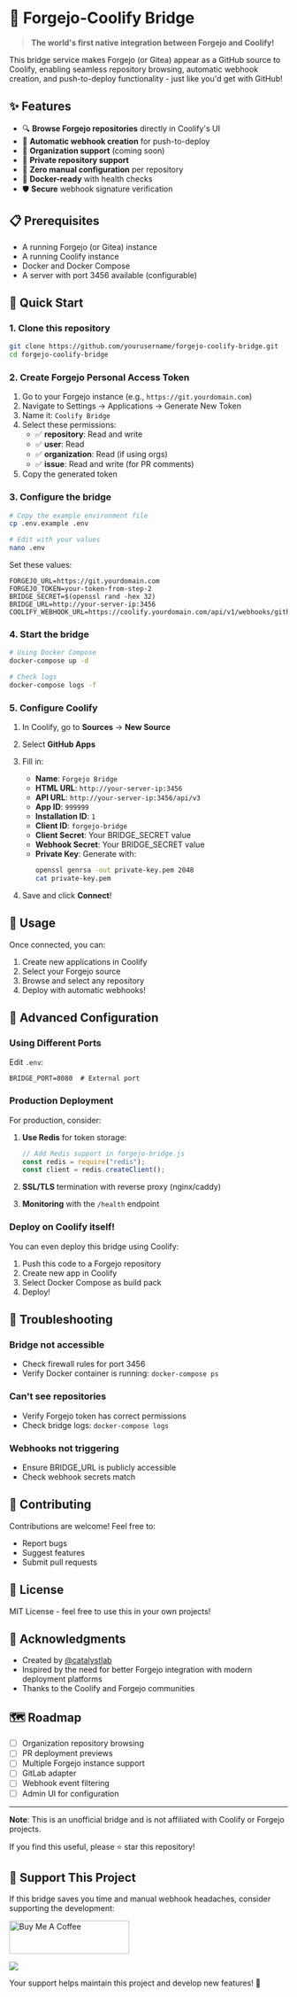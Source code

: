 # 🚀 Forgejo-Coolify Bridge

> **The world's first native integration between Forgejo and Coolify!**

This bridge service makes Forgejo (or Gitea) appear as a GitHub source to Coolify, enabling seamless repository browsing, automatic webhook creation, and push-to-deploy functionality - just like you'd get with GitHub!

## ✨ Features

- 🔍 **Browse Forgejo repositories** directly in Coolify's UI
- 🔗 **Automatic webhook creation** for push-to-deploy
- 🏢 **Organization support** (coming soon)
- 🔐 **Private repository support**
- 🚀 **Zero manual configuration** per repository
- 🐳 **Docker-ready** with health checks
- 🛡️ **Secure** webhook signature verification

## 📋 Prerequisites

- A running Forgejo (or Gitea) instance
- A running Coolify instance
- Docker and Docker Compose
- A server with port 3456 available (configurable)

## 🚀 Quick Start

### 1. Clone this repository

```bash
git clone https://github.com/yourusername/forgejo-coolify-bridge.git
cd forgejo-coolify-bridge
```

### 2. Create Forgejo Personal Access Token

1. Go to your Forgejo instance (e.g., `https://git.yourdomain.com`)
2. Navigate to Settings → Applications → Generate New Token
3. Name it: `Coolify Bridge`
4. Select these permissions:
   - ✅ **repository**: Read and write
   - ✅ **user**: Read
   - ✅ **organization**: Read (if using orgs)
   - ✅ **issue**: Read and write (for PR comments)
5. Copy the generated token

### 3. Configure the bridge

```bash
# Copy the example environment file
cp .env.example .env

# Edit with your values
nano .env
```

Set these values:

```env
FORGEJO_URL=https://git.yourdomain.com
FORGEJO_TOKEN=your-token-from-step-2
BRIDGE_SECRET=$(openssl rand -hex 32)
BRIDGE_URL=http://your-server-ip:3456
COOLIFY_WEBHOOK_URL=https://coolify.yourdomain.com/api/v1/webhooks/github
```

### 4. Start the bridge

```bash
# Using Docker Compose
docker-compose up -d

# Check logs
docker-compose logs -f
```

### 5. Configure Coolify

1. In Coolify, go to **Sources** → **New Source**
2. Select **GitHub Apps**
3. Fill in:

   - **Name**: `Forgejo Bridge`
   - **HTML URL**: `http://your-server-ip:3456`
   - **API URL**: `http://your-server-ip:3456/api/v3`
   - **App ID**: `999999`
   - **Installation ID**: `1`
   - **Client ID**: `forgejo-bridge`
   - **Client Secret**: Your BRIDGE_SECRET value
   - **Webhook Secret**: Your BRIDGE_SECRET value
   - **Private Key**: Generate with:
     ```bash
     openssl genrsa -out private-key.pem 2048
     cat private-key.pem
     ```

4. Save and click **Connect**!

## 🎉 Usage

Once connected, you can:

1. Create new applications in Coolify
2. Select your Forgejo source
3. Browse and select any repository
4. Deploy with automatic webhooks!

## 🔧 Advanced Configuration

### Using Different Ports

Edit `.env`:

```env
BRIDGE_PORT=8080  # External port
```

### Production Deployment

For production, consider:

1. **Use Redis** for token storage:

   ```javascript
   // Add Redis support in forgejo-bridge.js
   const redis = require("redis");
   const client = redis.createClient();
   ```

2. **SSL/TLS** termination with reverse proxy (nginx/caddy)

3. **Monitoring** with the `/health` endpoint

### Deploy on Coolify itself!

You can even deploy this bridge using Coolify:

1. Push this code to a Forgejo repository
2. Create new app in Coolify
3. Select Docker Compose as build pack
4. Deploy!

## 🐛 Troubleshooting

### Bridge not accessible

- Check firewall rules for port 3456
- Verify Docker container is running: `docker-compose ps`

### Can't see repositories

- Verify Forgejo token has correct permissions
- Check bridge logs: `docker-compose logs`

### Webhooks not triggering

- Ensure BRIDGE_URL is publicly accessible
- Check webhook secrets match

## 🤝 Contributing

Contributions are welcome! Feel free to:

- Report bugs
- Suggest features
- Submit pull requests

## 📄 License

MIT License - feel free to use this in your own projects!

## 🙏 Acknowledgments

- Created by [@catalystlab](https://github.com/catalystlab)
- Inspired by the need for better Forgejo integration with modern deployment platforms
- Thanks to the Coolify and Forgejo communities

## 🗺️ Roadmap

- [ ] Organization repository browsing
- [ ] PR deployment previews
- [ ] Multiple Forgejo instance support
- [ ] GitLab adapter
- [ ] Webhook event filtering
- [ ] Admin UI for configuration

---

**Note**: This is an unofficial bridge and is not affiliated with Coolify or Forgejo projects.

If you find this useful, please ⭐ star this repository!

## 💖 Support This Project

If this bridge saves you time and manual webhook headaches, consider supporting the development:

<a href="https://coff.ee/caseyc" target="_blank"><img src="https://cdn.buymeacoffee.com/buttons/v2/default-yellow.png" alt="Buy Me A Coffee" style="height: 60px !important;width: 217px !important;" ></a>

[![](https://img.shields.io/static/v1?label=Sponsor&message=%E2%9D%A4&logo=GitHub&color=%23fe8e86)](https://github.com/sponsors/ccollier86)

Your support helps maintain this project and develop new features! 🚀
